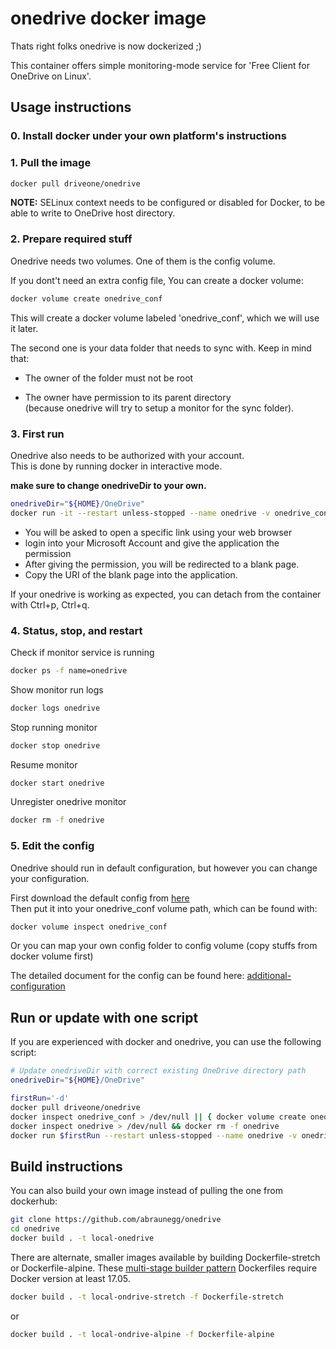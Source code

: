 # onedrive docker image

Thats right folks onedrive is now dockerized ;)

This container offers simple monitoring-mode service for 'Free Client for OneDrive on Linux'.

## Usage instructions

### 0. Install docker under your own platform's instructions

### 1. Pull the image

```bash
docker pull driveone/onedrive
```

**NOTE:** SELinux context needs to be configured or disabled for Docker, to be able to write to OneDrive host directory.

### 2. Prepare required stuff

Onedrive needs two volumes. One of them is the config volume. 

If you dont't need an extra config file, You can create a docker volume:

```bash
docker volume create onedrive_conf
```

This will create a docker volume labeled 'onedrive_conf', which we will use it later.

The second one is your data folder that needs to sync with. Keep in mind that:

-   The owner of the folder must not be root

-   The owner have permission to its parent directory  
    (because onedrive will try to setup a monitor for the sync folder).

### 3. First run

Onedrive also needs to be authorized with your account.  
This is done by running docker in interactive mode. 

**make sure to change onedriveDir to your own.**

```bash
onedriveDir="${HOME}/OneDrive"
docker run -it --restart unless-stopped --name onedrive -v onedrive_conf:/onedrive/conf -v "${onedriveDir}:/onedrive/data" driveone/onedrive
```

-   You will be asked to open a specific link using your web browser 
-   login into your Microsoft Account and give the application the permission  
-   After giving the permission, you will be redirected to a blank page.  
-   Copy the URI of the blank page into the application.

If your onedrive is working as expected, you can detach from the container with Ctrl+p, Ctrl+q.

### 4. Status, stop, and restart

Check if monitor service is running

```bash
docker ps -f name=onedrive
```

Show monitor run logs

```bash
docker logs onedrive
```

Stop running monitor

```bash
docker stop onedrive
```

Resume monitor

```bash
docker start onedrive
```

Unregister onedrive monitor

```bash
docker rm -f onedrive
```

### 5. Edit the config

Onedrive should run in default configuration, but however you can change your configuration.  

First download the default config from [here](https://raw.githubusercontent.com/abraunegg/onedrive/master/config)  
Then put it into your onedrive_conf volume path, which can be found with:  

```bash
docker volume inspect onedrive_conf
```

Or you can map your own config folder to config volume (copy stuffs from docker volume first)

The detailed document for the config can be found here: [additional-configuration](https://github.com/abraunegg/onedrive#additional-configuration)

## Run or update with one script

If you are experienced with docker and onedrive, you can use the following script:

```bash
# Update onedriveDir with correct existing OneDrive directory path
onedriveDir="${HOME}/OneDrive"

firstRun='-d'
docker pull driveone/onedrive
docker inspect onedrive_conf > /dev/null || { docker volume create onedrive_conf; firstRun='-it'; }
docker inspect onedrive > /dev/null && docker rm -f onedrive
docker run $firstRun --restart unless-stopped --name onedrive -v onedrive_conf:/onedrive/conf -v "${onedriveDir}:/onedrive/data" driveone/onedrive
```

## Build instructions
You can also build your own image instead of pulling the one from dockerhub:
```bash
git clone https://github.com/abraunegg/onedrive
cd onedrive
docker build . -t local-onedrive
```

There are alternate, smaller images available by building
Dockerfile-stretch or Dockerfile-alpine.  These [multi-stage builder
pattern](https://docs.docker.com/develop/develop-images/multistage-build/)
Dockerfiles require Docker version at least 17.05.

``` bash
docker build . -t local-ondrive-stretch -f Dockerfile-stretch
```
or

``` bash
docker build . -t local-ondrive-alpine -f Dockerfile-alpine
```
